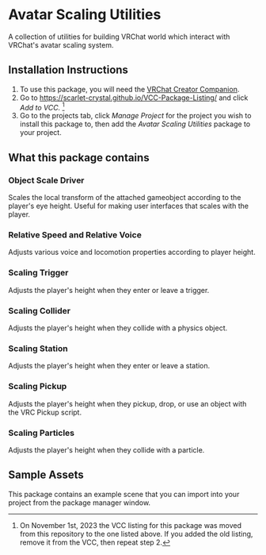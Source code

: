 # Avatar Scaling Utilities

A collection of utilities for building VRChat world which interact with VRChat's avatar scaling system.

## Installation Instructions

1. To use this package, you will need the [VRChat Creator Companion](https://vcc.docs.vrchat.com).
2. Go to https://scarlet-crystal.github.io/VCC-Package-Listing/ and click *Add to VCC.* [^1]
3. Go to the projects tab, click *Manage Project* for the project you wish to install this package to, then add the *Avatar Scaling Utilities* package to your project.

[^1]: On November 1st, 2023 the VCC listing for this package was moved from this repository to the one listed above. If you added the old listing, remove it from the VCC, then repeat step 2.

## What this package contains

### Object Scale Driver

Scales the local transform of the attached gameobject according to the player's eye height. Useful for making user interfaces that scales with the player.

### Relative Speed and Relative Voice

Adjusts various voice and locomotion properties according to player height.

### Scaling Trigger

Adjusts the player's height when they enter or leave a trigger.

### Scaling Collider

Adjusts the player's height when they collide with a physics object.

### Scaling Station

Adjusts the player's height when they enter or leave a station.

### Scaling Pickup

Adjusts the player's height when they pickup, drop, or use an object with the VRC Pickup script.

### Scaling Particles

Adjusts the player's height when they collide with a particle.

## Sample Assets

This package contains an example scene that you can import into your project from the package manager window.
